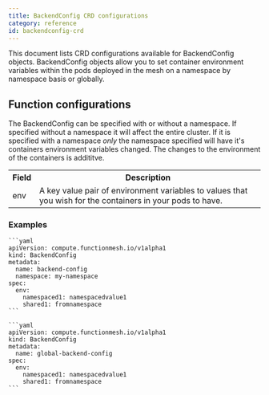 ```yaml
---
title: BackendConfig CRD configurations
category: reference
id: backendconfig-crd
---
```


This document lists CRD configurations available for BackendConfig objects. BackendConfig objects allow you to set container environment variables within
the pods deployed in the mesh on a namespace by namespace basis or globally.

## Function configurations

The BackendConfig can be specified with or without a namespace. If specified without a namespace it will affect the entire cluster. If it is specified
with a namespace *only* the namespace specified will have it's containers environment variables changed. The changes to the environment of the containers
is addititve.

<table>
  <tr>
    <th>Field</th>
    <th>Description</th>
  </tr>
  <tr>
    <td>env</td>
    <td>A key value pair of environment variables to values that you wish for the containers in your pods to have.</td>
  <tr>
</table>


### Examples

    ```yaml
    apiVersion: compute.functionmesh.io/v1alpha1
    kind: BackendConfig
    metadata:
      name: backend-config
      namespace: my-namespace
    spec:
      env:
        namespaced1: namespacedvalue1
        shared1: fromnamespace
    ```

    ```yaml
    apiVersion: compute.functionmesh.io/v1alpha1
    kind: BackendConfig
    metadata:
      name: global-backend-config
    spec:
      env:
        namespaced1: namespacedvalue1
        shared1: fromnamespace
    ```